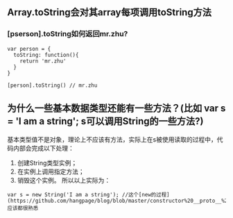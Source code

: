 ## Array.toString会对其array每项调用toString方法

### [pserson].toString如何返回mr.zhu?
```
var person = {
  toString: function(){
    return 'mr.zhu'
  }
}

[person].toString() // mr.zhu
```
## 为什么一些基本数据类型还能有一些方法？(比如 var s = 'I am a string'; s可以调用String的一些方法?)
基本类型值不是对象，理论上不应该有方法，实际上在s被使用读取的过程中，代码内部会完成以下处理：
1. 创建String类型实例；
2. 在实例上调用指定方法；
3. 销毁这个实例。
所以以上实际为：
```
var s = new String('I am a string'); //这个[new的过程](https://github.com/hangpage/blog/blob/master/constructor%20__proto__%20prototype%E7%9A%84%E7%90%86%E8%A7%A3.md)应该都很熟悉
```

